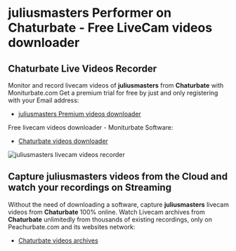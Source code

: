 # juliusmasters Performer on Chaturbate - Free LiveCam videos downloader

## Chaturbate Live Videos Recorder

Monitor and record livecam videos of **juliusmasters** from **Chaturbate** with Moniturbate.com
Get a premium trial for free by just and only registering with your Email address:
* [juliusmasters Premium videos downloader](https://moniturbate.com/request-demo-licence-key.html)

Free livecam videos downloader - Moniturbate Software:
* [Chaturbate videos downloader](https://moniturbate.com/moniturbate-download-software.html)

![juliusmasters livecam videos recorder](https://peachurnet.com/templates/moniturbate-software.png)


## Capture juliusmasters videos from the Cloud and watch your recordings on Streaming

Without the need of downloading a software, capture **juliusmasters** livecam videos from **Chaturbate** 100% online.
Watch Livecam archives from **Chaturbate** unlimitedly from thousands of existing recordings, only on Peachurbate.com and its websites network:
* [Chaturbate videos archives](https://peachurnet.com/)